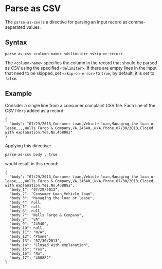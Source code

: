 # Parse as CSV

The `parse-as-csv` is a directive for parsing an input record as comma-separated values.


## Syntax
```
parse-as-csv <column-name> <delimiter> <skip-on-error>
```

The `<column-name>` specifies the column in the record that should be parsed as CSV using
the specified `<delimiter>`. If there are empty lines in the input that need to be
skipped, set `<skip-on-error>` to `true`; by default, it is set to `false`.


## Example

Consider a single line from a consumer complaint CSV file. Each line of the CSV file is added as a record:
```
{
  "body": "07/29/2013,Consumer Loan,Vehicle loan,Managing the loan or lease,,,,Wells Fargo & Company,VA,24540,,N/A,Phone,07/30/2013,Closed with explanation,Yes,No,468882"
}
```

Applying this directive:
```
parse-as-csv body , true
```

would result in this record:
```
{
  "body": "07/29/2013,Consumer Loan,Vehicle loan,Managing the loan or lease,,,,Wells Fargo & Company,VA,24540,,N/A,Phone,07/30/2013,Closed with explanation,Yes,No,468882",
  "body_1": "07/29/2013",
  "body_2": "Consumer Loan,Vehicle loan",
  "body_3": "Managing the loan or lease",
  "body_4": null,
  "body_5": null,
  "body_6": null,
  "body_7": "Wells Fargo & Company",
  "body_8": "VA",
  "body_9": "24540",
  "body_10": null,
  "body_11": "N/A",
  "body_12": "Phone",
  "body_13": "07/30/2013",
  "body_14": "Closed with explanation",
  "body_15": "Yes",
  "body_16": "No",
  "body_17": "468882"
}
```

